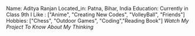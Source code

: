Name: Aditya Ranjan
Located_in: Patna, Bihar, India
Education: Currently in Class 9th
I Like : ["Anime", "Creating New Codes", "VolleyBall", "Friends"]
Hobbies: ["Chess", "Outdoor Games", "Coding","Reading Book"]
*Watch My Project To Know About My Thinking*
